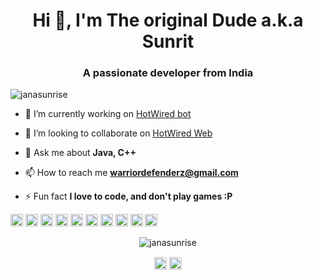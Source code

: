 <h1 align="center">Hi 👋, I'm The original Dude a.k.a Sunrit</h1>
<h3 align="center">A passionate developer from India</h3>
<p align="left"> <img src="https://komarev.com/ghpvc/?username=janasunrise" alt="janasunrise" /> </p>

- 🔭 I’m currently working on [HotWired bot](https://github.com/The-Codin-Hole/HotWired-Bot)

- 👯 I’m looking to collaborate on [HotWired Web](https://github.com/The-Codin-Hole/Hotwired-web)

- 💬 Ask me about **Java, C++**

- 📫 How to reach me **warriordefenderz@gmail.com**

- ⚡ Fun fact **I love to code, and don't play games :P**

<p align="left"><img src="https://konpa.github.io/devicon/devicon.git/icons/android/android-original-wordmark.svg" alt="android" width="20" height="20"/> <img src="https://konpa.github.io/devicon/devicon.git/icons/bootstrap/bootstrap-plain.svg" alt="bootstrap" width="20" height="20"/> <img src="https://konpa.github.io/devicon/devicon.git/icons/c/c-original.svg" alt="c" width="20" height="20"/> <img src="https://konpa.github.io/devicon/devicon.git/icons/cplusplus/cplusplus-original.svg" alt="cplusplus" width="20" height="20"/> <img src="https://konpa.github.io/devicon/devicon.git/icons/django/django-original.svg" alt="django" width="20" height="20"/> <img src="https://konpa.github.io/devicon/devicon.git/icons/docker/docker-original-wordmark.svg" alt="docker" width="20" height="20"/> <img src="https://konpa.github.io/devicon/devicon.git/icons/java/java-original-wordmark.svg" alt="java" width="20" height="20"/> <img src="https://konpa.github.io/devicon/devicon.git/icons/mysql/mysql-original-wordmark.svg" alt="mysql" width="20" height="20"/> <img src="https://konpa.github.io/devicon/devicon.git/icons/postgresql/postgresql-original-wordmark.svg" alt="postgresql" width="20" height="20"/> <img src="https://konpa.github.io/devicon/devicon.git/icons/python/python-original-wordmark.svg" alt="python" width="20" height="20"/></p><p align="center"> <img src="https://github-readme-stats.vercel.app/api?username=janasunrise&show_icons=true" alt="janasunrise" /> </p>

<p align="center">
<a href="https://twitter.com/janasunrise" target="blank"><img align="center" src="https://cdn.jsdelivr.net/npm/simple-icons@3.0.1/icons/twitter.svg" alt="janasunrise" height="20" width="20" /></a>
<a href="https://fb.com/sunrit.jana.334" target="blank"><img align="center" src="https://cdn.jsdelivr.net/npm/simple-icons@3.0.1/icons/facebook.svg" alt="sunrit.jana.334" height="20" width="20" /></a>
</p>
